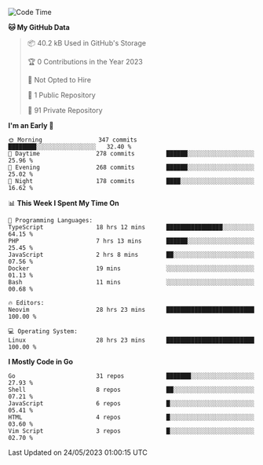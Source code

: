 
<!--START_SECTION:waka-->
![Code Time](http://img.shields.io/badge/Code%20Time-3%2C582%20hrs%202%20mins-blue)

**🐱 My GitHub Data** 

> 📦 40.2 kB Used in GitHub's Storage 
 > 
> 🏆 0 Contributions in the Year 2023
 > 
> 🚫 Not Opted to Hire
 > 
> 📜 1 Public Repository 
 > 
> 🔑 91 Private Repository 
 > 
**I'm an Early 🐤** 

```text
🌞 Morning                347 commits         ████████░░░░░░░░░░░░░░░░░   32.40 % 
🌆 Daytime                278 commits         ██████░░░░░░░░░░░░░░░░░░░   25.96 % 
🌃 Evening                268 commits         ██████░░░░░░░░░░░░░░░░░░░   25.02 % 
🌙 Night                  178 commits         ████░░░░░░░░░░░░░░░░░░░░░   16.62 % 
```


📊 **This Week I Spent My Time On** 

```text
💬 Programming Languages: 
TypeScript               18 hrs 12 mins      ████████████████░░░░░░░░░   64.15 % 
PHP                      7 hrs 13 mins       ██████░░░░░░░░░░░░░░░░░░░   25.45 % 
JavaScript               2 hrs 8 mins        ██░░░░░░░░░░░░░░░░░░░░░░░   07.56 % 
Docker                   19 mins             ░░░░░░░░░░░░░░░░░░░░░░░░░   01.13 % 
Bash                     11 mins             ░░░░░░░░░░░░░░░░░░░░░░░░░   00.68 % 

🔥 Editors: 
Neovim                   28 hrs 23 mins      █████████████████████████   100.00 % 

💻 Operating System: 
Linux                    28 hrs 23 mins      █████████████████████████   100.00 % 
```

**I Mostly Code in Go** 

```text
Go                       31 repos            ███████░░░░░░░░░░░░░░░░░░   27.93 % 
Shell                    8 repos             ██░░░░░░░░░░░░░░░░░░░░░░░   07.21 % 
JavaScript               6 repos             █░░░░░░░░░░░░░░░░░░░░░░░░   05.41 % 
HTML                     4 repos             █░░░░░░░░░░░░░░░░░░░░░░░░   03.60 % 
Vim Script               3 repos             █░░░░░░░░░░░░░░░░░░░░░░░░   02.70 % 
```




 Last Updated on 24/05/2023 01:00:15 UTC
<!--END_SECTION:waka-->
